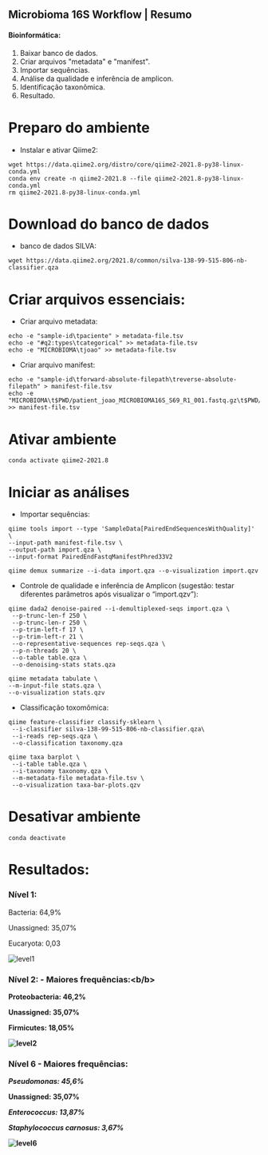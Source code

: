 ## Microbioma 16S Workflow | Resumo

#### Bioinformática:
1. Baixar banco de dados.
2. Criar arquivos "metadata" e "manifest".
3. Importar sequências.
4. Análise da qualidade e inferência de amplicon.
5. Identificação taxonômica.
6. Resultado.

# Preparo do ambiente

- Instalar e ativar Qiime2:
```
wget https://data.qiime2.org/distro/core/qiime2-2021.8-py38-linux-conda.yml
conda env create -n qiime2-2021.8 --file qiime2-2021.8-py38-linux-conda.yml
rm qiime2-2021.8-py38-linux-conda.yml
```

# Download do banco de dados

- banco de dados SILVA:
```
wget https://data.qiime2.org/2021.8/common/silva-138-99-515-806-nb-classifier.qza
```

# Criar arquivos essenciais:

- Criar arquivo metadata:
```
echo -e "sample-id\tpaciente" > metadata-file.tsv
echo -e "#q2:types\tcategorical" >> metadata-file.tsv 
echo -e "MICROBIOMA\tjoao" >> metadata-file.tsv  
```

- Criar arquivo manifest:
```
echo -e "sample-id\tforward-absolute-filepath\treverse-absolute-filepath" > manifest-file.tsv
echo -e "MICROBIOMA\t$PWD/patient_joao_MICROBIOMA16S_S69_R1_001.fastq.gz\t$PWD/patient_joao_MICROBIOMA16S_S69_R2_001.fastq.gz" >> manifest-file.tsv
```

# Ativar ambiente
```
conda activate qiime2-2021.8
```

# Iniciar as análises
- Importar sequências:
```
qiime tools import --type 'SampleData[PairedEndSequencesWithQuality]' \
--input-path manifest-file.tsv \
--output-path import.qza \
--input-format PairedEndFastqManifestPhred33V2 

qiime demux summarize --i-data import.qza --o-visualization import.qzv
```

- Controle de qualidade e inferência de Amplicon (sugestão: testar diferentes parâmetros após visualizar o “import.qzv”): 
```
qiime dada2 denoise-paired --i-demultiplexed-seqs import.qza \
 --p-trunc-len-f 250 \
 --p-trunc-len-r 250 \
 --p-trim-left-f 17 \
 --p-trim-left-r 21 \
 --o-representative-sequences rep-seqs.qza \
 --p-n-threads 20 \
 --o-table table.qza \
 --o-denoising-stats stats.qza
 
qiime metadata tabulate \
--m-input-file stats.qza \
--o-visualization stats.qzv
```

- Classificação toxomômica:
```
qiime feature-classifier classify-sklearn \
 --i-classifier silva-138-99-515-806-nb-classifier.qza\
 --i-reads rep-seqs.qza \
 --o-classification taxonomy.qza
 
qiime taxa barplot \
 --i-table table.qza \
 --i-taxonomy taxonomy.qza \
 --m-metadata-file metadata-file.tsv \
 --o-visualization taxa-bar-plots.qzv
```

# Desativar ambiente
```
conda deactivate
```

# Resultados:

### <b>Nível 1:</b>

Bacteria: 64,9%

Unassigned: 35,07%

Eucaryota: 0,03

![level1](https://user-images.githubusercontent.com/69684722/153259382-ea8659a4-57b4-4a1a-aec6-907c8a814cdf.png)

### <b>Nível 2: - Maiores frequências:<b/b>

Proteobacteria: 46,2%

Unassigned: 35,07%

Firmicutes: 18,05%

![level2](https://user-images.githubusercontent.com/69684722/153257398-87ee3c51-2d86-4059-be1f-b9ce139c0bc8.png)

### <b>Nível 6 - Maiores frequências:</b>

<i>Pseudomonas: 45,6%</i>

Unassigned: 35,07%

<i>Enterococcus: 13,87%</i>

<i>Staphylococcus carnosus: 3,67%</i>

![level6](https://user-images.githubusercontent.com/69684722/153258298-a5a0cab8-c7b8-4fcd-8413-c6827ce90d8d.png)







 


